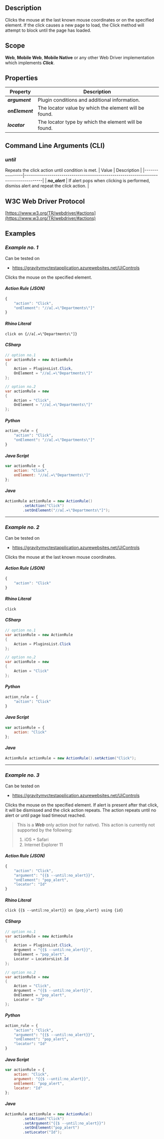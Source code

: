 ## Description
Clicks the mouse at the last known mouse coordinates or on the specified element. If the click causes a new page to load, the Click method will attempt to block until the page has loaded.

## Scope
**Web**, **Mobile Web**, **Mobile Native** or any other Web Driver implementation which implements _**Click**_.

## Properties
| Property             | Description                                           |
|----------------------|-------------------------------------------------------|
| _**argument**_       | Plugin conditions and additional information.         |
| _**onElement**_      | The locator value by which the element will be found. |
| _**locator**_        | The locator type by which the element will be found.  |

## Command Line Arguments (CLI)
### _until_
Repeats the click action until condition is met.
| Value          | Description                                                                           |
|----------------|---------------------------------------------------------------------------------------|
| _**no_alert**_ | If alert pops when clicking is performed, dismiss alert and repeat the click action.  |

## W3C Web Driver Protocol
[https://www.w3.org/TR/webdriver/#actions](https://www.w3.org/TR/webdriver/#actions)

## Examples
### _Example no. 1_
Can be tested on
* https://gravitymvctestapplication.azurewebsites.net/UiControls

Clicks the mouse on the specified element.

#### _Action Rule (JSON)_
```js
{
    "action": "Click",
    "onElement": "//a[.=\"Departments\"]"
}
```

#### _Rhino Literal_
```
click on {//a[.=\"Departments\"]}
```

#### _CSharp_
```csharp
// option no.1
var actionRule = new ActionRule
{
    Action = PluginsList.Click,
    OnElement = "//a[.=\"Departments\"]"
};

// option no.2
var actionRule = new
{
    Action = "Click",
    OnElement = "//a[.=\"Departments\"]"
};
```

#### _Python_
```python
action_rule = {
    "action": "Click",
    "onElement": "//a[.=\"Departments\"]"
}
```

#### _Java Script_
```js
var actionRule = {
    action: "Click",
    onElement: "//a[.=\"Departments\"]"
};
```

#### _Java_
```java
ActionRule actionRule = new ActionRule()
        .setAction("Click")
        .setOnElement("//a[.=\"Departments\"]");
```

***

### _Example no. 2_
Can be tested on
* https://gravitymvctestapplication.azurewebsites.net/UiControls

Clicks the mouse at the last known mouse coordinates.

#### _Action Rule (JSON)_
```js
{
    "action": "Click"
}
```

#### _Rhino Literal_
```
click
```

#### _CSharp_
```csharp
// option no.1
var actionRule = new ActionRule
{
    Action = PluginsList.Click
};

// option no.2
var actionRule = new
{
    Action = "Click"
};
```

#### _Python_
```python
action_rule = {
    "action": "Click"
}
```

#### _Java Script_
```js
var actionRule = {
    action: "Click"
};
```

#### _Java_
```java
ActionRule actionRule = new ActionRule().setAction("Click");
```

***

### _Example no. 3_
Can be tested on
* https://gravitymvctestapplication.azurewebsites.net/UiControls

Clicks the mouse on the specified element. If alert is present after that click, it will be dismissed and the click action repeats. The action repeats until no alert or until page load timeout reached.

> This is a _**Web**_ only action (not for native). This action is currently not supported by the following:
> 1. iOS + Safari
> 2. Internet Explorer 11

#### _Action Rule (JSON)_
```js
{
    "action": "Click",
    "argument": "{{$ --until:no_alert}}",
    "onElement": "pop_alert",
    "locator": "Id"
}
```

#### _Rhino Literal_
```
click {{$ --until:no_alert}} on {pop_alert} using {id}
```

#### _CSharp_
```csharp
// option no.1
var actionRule = new ActionRule
{
    Action = PluginsList.Click,
    Argument = "{{$ --until:no_alert}}",
    OnElement = "pop_alert",
    Locator = LocatorsList.Id
};

// option no.2
var actionRule = new
{
    Action = "Click",
    Argument = "{{$ --until:no_alert}}",
    OnElement = "pop_alert",
    Locator = "Id"
};
```

#### _Python_
```python
action_rule = {
    "action": "Click",
    "argument": "{{$ --until:no_alert}}",
    "onElement": "pop_alert",
    "locator": "Id"
}
```

#### _Java Script_
```js
var actionRule = {
    action: "Click",
    argument: "{{$ --until:no_alert}}",
    onElement: "pop_alert",
    locator: "Id"
};
```

#### _Java_
```java
ActionRule actionRule = new ActionRule()
        .setAction("Click")
        .setArgument("{{$ --until:no_alert}}")
        .setOnElement("pop_alert")
        .setLocator("Id");
```